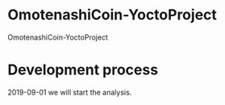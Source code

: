 # OmotenashiCoin-YoctoProject
OmotenashiCoin-YoctoProject

# Development process
2019-09-01 we will start the analysis.
